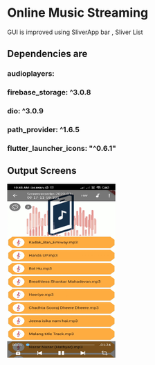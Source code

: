 # Online Music Streaming

GUI is improved using SliverApp bar , Sliver List

## Dependencies are
###   audioplayers:
###  firebase_storage: ^3.0.8
###  dio: ^3.0.9
###  path_provider: ^1.6.5
###  flutter_launcher_icons: "^0.6.1"

## Output Screens

<img src='/music_online/OutputScreens/MusicPlayer%20output%201.jpg' height=400 width=250>
